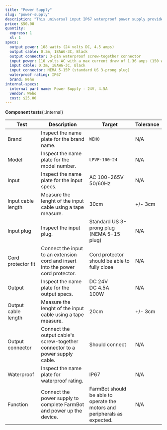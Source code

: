 ```yaml
---
title: "Power Supply"
slug: "power-supply"
description: "This universal input IP67 waterproof power supply provides FarmBot with all the electricity it needs."
price: $50.00
quantity:
  express: 1
  xl: 1
specs:
  output power: 108 watts (24 volts DC, 4.5 amps)
  output cable: 0.3m, 18AWG-3C, Black
  output connector: 3-pin waterproof screw-together connector
  input power: 110 volts AC with a max current draw of 1.36 amps (150 watts)<br><br>or<br><br>220 volt AC with a max current draw of 0.68 amps (150 watts)
  input cable: 0.3m, 18AWG-3C, Black
  input connector: NEMA 5-15P (standard US 3-prong plug)
  waterproof rating: IP67
  brand: Weho
internal-specs:
  internal part name: Power Supply - 24V, 4.5A
  vendor: Weho
  cost: $25.00
---
```


**Component tests**{:.internal}

|Test         |Description  |Target       |Tolerance    |
|-------------|-------------|-------------|-------------|
|Brand        |Inspect the name plate for the brand name.|`WEHO`|N/A
|Model        |Inspect the name plate for the model number.|`LPVF-100-24`|N/A
|Input        |Inspect the name plate for the input specs.|AC 100-265V<br>50/60Hz|N/A
|Input cable length|Measure the lenght of the input cable using a tape measure.|30cm|+/- 3cm
|Input plug   |Inspect the input plug.|Standard US 3-prong plug (NEMA 5-15 plug)|N/A
|Cord protector fit|Connect the input to an extension cord and insert into the power cord protector.|Cord protector should be able to fully close|N/A
|Output       |Inspect the name plate for the output specs.|DC 24V<br>DC 4.5A<br>100W|N/A
|Output cable length|Measure the lenght of the input cable using a tape measure.|20cm|+/- 3cm
|Output connector|Connect the output cable's screw-together connector to a power supply cable.|Should connect|N/A
|Waterproof   |Inspect the name plate for waterproof rating.|IP67|N/A
|Function     |Connect the power supply to complete FarmBot and power up the device.|FarmBot should be able to operate the motors and peripherals as expected.|N/A
